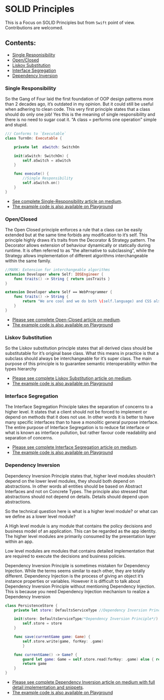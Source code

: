 # SOLID Principles

This is a Focus on SOLID Principles but from `Swift` point of view. Contributions are welcomed. 

## Contents:
- [Single Responisibility](###Single-Responsibility)
- [Open/Closed](###Open-Closed)
- [Liskov Substitution](###Liskov-Substitution)
- [Interface Segregation](###Interface-Segregation)
- [Dependency Inversion](###Dependency-Inversion)

### Single Responsibility

So the Gang of Four laid the first foundation of OOP design patterns more than 2 decades ago, it’s outdated in my opinion. But it could still be useful when adhering to clean code. This very first principle states that a class should do only one job! Yes this is the meaning of single responsibility and there is no need to sugar coat it. “A class = performs one operation” simple and stupid. 

```swift
/// Conforms to `Executable`
class TurnOn: Executable {

    private let  aSwitch: SwitchOn

    init(aSwitch: SwitchOn) {
        self.aSwitch = aSwitch
    }

    func execute() {
        //Single Responsibility
        self.aSwitch.on()
    }
}
```
- [See complete Single-Responsibility article on medium](https://medium.com/@bobgodwinx/solid-principles-part-1-f3d11b3159f0). <br />
- [The example code is also available on Playground](https://github.com/bobgodwinx/SolidPrinciples/blob/master/SingleResponsibility.playground/Contents.swift)

### Open/Closed

The Open Closed principle enforces a rule that a class can be easily extended but at the same time forbids any modification to it’s self. This principle highly draws it’s traits from the Decorator & Strategy pattern. The Decorator allows extension of behaviour dynamically or statically during runtime. It is often referred to as “the alternative to subclassing”, while the Strategy allows implementation of different algorithms interchangeable within the same family.

```swift
//MARK: Extension for interchangeable algorithms
extension Developer where Self: IOSEngineer {
    func traits() -> String { return iosTraits }
}

extension Developer where Self == WebProgrammer {
    func traits() -> String {
        return "We are cool and we do both \(self.language) and CSS also."
    }
}
```

- [Please see complete Open-Closed article on medium](https://medium.com/@bobgodwinx/solid-principles-part-2-a22d4c8ed906). <br />
- [The example code is also available on Playground](https://github.com/bobgodwinx/SolidPrinciples/blob/master/OpenClosed.playground/Contents.swift)

### Liskov Substitution 

So the Liskov substitution principle states that all derived class should be substitutable for it’s original base class. What this means in practice is that a subclass should always be interchangeable for it’s super class. The main purpose of this principle is to guarantee semantic interoperability within the types hierarchy

- [Please see complete Liskov Substitution article on medium](https://medium.com/@bobgodwinx/solid-principles-part-3-43aad943b056). <br />
- [The example code is also available on Playground](https://github.com/bobgodwinx/SolidPrinciples/blob/master/LiskovSubstitution.playground/Contents.swift)

### Interface Segregation 

The Interface Segregation Principle takes the separation of concerns to a higher level. It states that a client should not be forced to implement or depend on methods that it does not use. In other words it is better to have many specific interfaces than to have a monolitic general purpose interface. The entire purpose of Interface Segregation is to reduce fat interface or what is known as interface pullution, but rather favour code readability and separation of concerns.

- [Please see complete  Interface Segregation  article on medium](https://medium.com/@bobgodwinx/solid-principles-part-4-xxxxxxxxxx). <br />
- [The example code is also available on Playground](https://github.com/bobgodwinx/SolidPrinciples/blob/master/LiskovSubstitution.playground/Contents.swift)

### Dependency Inversion 

Dependency Inversion Principle states that, higher level modules shouldn’t depend on the lower level modules, they should both depend on abstractions. In other words all entities should be based on Abstract Interfaces and not on Concrete Types. The principle also stressed that abstractions should not depend on details. Details should depend upon abstractions. 

So the technical question here is what is a higher level module? or what can we define as a lower level module?

A High level module is any module that contains the policy decisions and business model of an application. This can be regarded as the app identity. The higher level modules are primarily consumed by the presentation layer within an app. 

Low level modules are modules that contains detailed implementation that are required to execute the decisions and business policies.

Dependency Inversion Principle is sometimes mistaken for Dependency Injection. While the terms seems similar to each other, they are totally different. Dependency Injection is the process of giving an object it’s instance properties or variables. However it is difficult to talk about Dependency Inversion Principle without mentioning Dependency Injection. This is because you need Dependency Injection mechanism to realize a  Dependency Inversion
```swift
class PersistenceStore {
    private let store: DefaultsServiceType //Dependency Inversion Principle

    init(store: DefaultsServiceType/*Dependency Inversion Principle*/) {
        self.store = store
    }

    func save(currentGame game: Game) {
        self.store.write(game, forKey: .game)
        }

    func currentGame() -> Game? {
        guard let game: Game = self.store.read(forKey: .game) else { return nil }
        return game
    }
}
```

- [Please see complete  Dependency Inversion  article on medium with full detail implementation and snippets](https://medium.com/@bobgodwinx/solid-principles-part-5-xxxxxxxxxx). <br />
- [The example code is also available on Playground](https://github.com/bobgodwinx/SolidPrinciples/blob/master/DependencyInversion.playground/Contents.swift)


